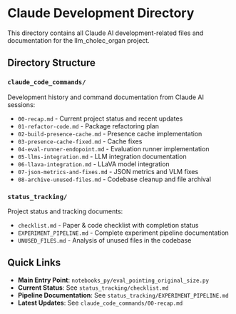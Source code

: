 # Claude Development Directory

This directory contains all Claude AI development-related files and documentation for the llm_cholec_organ project.

## Directory Structure

### `claude_code_commands/`
Development history and command documentation from Claude AI sessions:
- `00-recap.md` - Current project status and recent updates
- `01-refactor-code.md` - Package refactoring plan
- `02-build-presence-cache.md` - Presence cache implementation
- `03-presence-cache-fixed.md` - Cache fixes
- `04-eval-runner-endopoint.md` - Evaluation runner implementation
- `05-llms-integration.md` - LLM integration documentation
- `06-llava-integration.md` - LLaVA model integration
- `07-json-metrics-and-fixes.md` - JSON metrics and VLM fixes
- `08-archive-unused-files.md` - Codebase cleanup and file archival

### `status_tracking/`
Project status and tracking documents:
- `checklist.md` - Paper & code checklist with completion status
- `EXPERIMENT_PIPELINE.md` - Complete experiment pipeline documentation
- `UNUSED_FILES.md` - Analysis of unused files in the codebase

## Quick Links

- **Main Entry Point**: `notebooks_py/eval_pointing_original_size.py`
- **Current Status**: See `status_tracking/checklist.md`
- **Pipeline Documentation**: See `status_tracking/EXPERIMENT_PIPELINE.md`
- **Latest Updates**: See `claude_code_commands/00-recap.md`